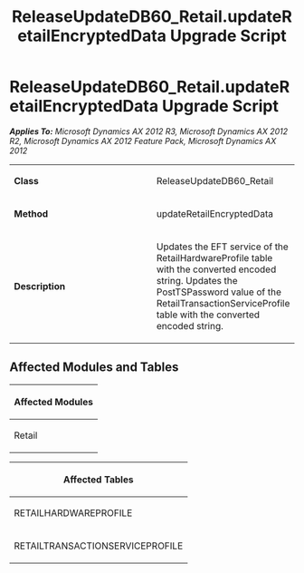 ﻿---
title: ReleaseUpdateDB60_Retail.updateRetailEncryptedData Upgrade Script
TOCTitle: ReleaseUpdateDB60_Retail.updateRetailEncryptedData Upgrade Script
ms:assetid: 52038937-b186-ae16-6337-735f7b5e1841
ms:mtpsurl: https://msdn.microsoft.com/en-us/library/JJ685573(v=AX.60)
ms:contentKeyID: 49708268
ms.date: 05/18/2015
mtps_version: v=AX.60
---

# ReleaseUpdateDB60\_Retail.updateRetailEncryptedData Upgrade Script 


_**Applies To:** Microsoft Dynamics AX 2012 R3, Microsoft Dynamics AX 2012 R2, Microsoft Dynamics AX 2012 Feature Pack, Microsoft Dynamics AX 2012_

<table>
<colgroup>
<col style="width: 50%" />
<col style="width: 50%" />
</colgroup>
<tbody>
<tr class="odd">
<td><p><strong>Class</strong></p></td>
<td><p>ReleaseUpdateDB60_Retail</p></td>
</tr>
<tr class="even">
<td><p><strong>Method</strong></p></td>
<td><p>updateRetailEncryptedData</p></td>
</tr>
<tr class="odd">
<td><p><strong>Description</strong></p></td>
<td><p>Updates the EFT service of the RetailHardwareProfile table with the converted encoded string. Updates the PostTSPassword value of the RetailTransactionServiceProfile table with the converted encoded string.</p></td>
</tr>
</tbody>
</table>


## Affected Modules and Tables

<table>
<colgroup>
<col style="width: 100%" />
</colgroup>
<thead>
<tr class="header">
<th><p>Affected Modules</p></th>
</tr>
</thead>
<tbody>
<tr class="odd">
<td><p>Retail</p></td>
</tr>
</tbody>
</table>


<table>
<colgroup>
<col style="width: 100%" />
</colgroup>
<thead>
<tr class="header">
<th><p>Affected Tables</p></th>
</tr>
</thead>
<tbody>
<tr class="odd">
<td><p>RETAILHARDWAREPROFILE</p></td>
</tr>
<tr class="even">
<td><p>RETAILTRANSACTIONSERVICEPROFILE</p></td>
</tr>
</tbody>
</table>

  


